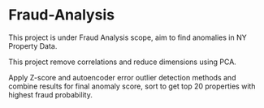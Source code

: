 # Fraud-Analysis
This project is under Fraud Analysis scope, aim to find anomalies in NY Property Data.

This project remove correlations and reduce dimensions using PCA.

Apply Z-score and autoencoder error outlier detection methods and combine results for final anomaly score, sort to get top 20 properties with highest fraud probability.
